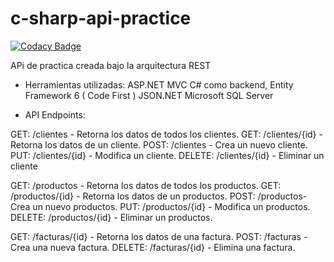 # c-sharp-api-practice
[![Codacy Badge](https://api.codacy.com/project/badge/Grade/bf5ea9b857f5431384831ef1f06b93e7)](https://app.codacy.com/app/Bayke96/c-sharp-api-practice?utm_source=github.com&utm_medium=referral&utm_content=Bayke96/c-sharp-api-practice&utm_campaign=Badge_Grade_Dashboard)

APi de practica creada bajo la arquitectura REST

- Herramientas utilizadas:
	ASP.NET MVC
	C# como backend, 
	Entity Framework 6 ( Code First )
	JSON.NET
	Microsoft SQL Server

- API Endpoints:

GET:	/clientes - Retorna los datos de todos los clientes.
GET:	/clientes/{id} - Retorna los datos de un cliente.
POST:	/clientes - Crea un nuevo cliente.
PUT:	/clientes/{id} - Modifica un cliente.
DELETE:	/clientes/{id} - Eliminar un cliente

GET:	/productos - Retorna los datos de todos los productos.
GET:	/productos/{id} - Retorna los datos de un productos.
POST:	/productos- Crea un nuevo productos.
PUT:	/productos/{id} - Modifica un productos.
DELETE:	/productos/{id} - Eliminar un productos.

GET:	/facturas/{id} - Retorna los datos de una factura.
POST:	/facturas - Crea una nueva factura.
DELETE:	/facturas/{id} - Elimina una factura.
